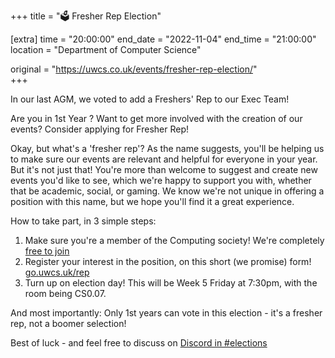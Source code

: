 +++
title = "🗳️ Fresher Rep Election"

[extra]
time = "20:00:00"
end_date = "2022-11-04"
end_time = "21:00:00"
location = "Department of Computer Science"

original = "https://uwcs.co.uk/events/fresher-rep-election/"    
+++

In our last AGM, we voted to add a Freshers' Rep to our Exec Team!

Are you in 1st Year ? Want to get more involved with the creation of our events? Consider applying for Fresher Rep! 

Okay, but what's a 'fresher rep'? As the name suggests, you'll be helping us to make sure our events are relevant and helpful for everyone in your year. But it's not just that! You're more than welcome to suggest and create new events you'd like to see, which we're happy to support you with, whether that be academic, social, or gaming. We know we're not unique in offering a position with this name, but we hope you'll find it a great experience.

How to take part, in 3 simple steps:

1. Make sure you're a member of the Computing society! We're completely [free to join](https://www.warwicksu.com/societies-sports/societies/computing/#org-join)
2. Register your interest in the position, on this short (we promise) form! [go.uwcs.uk/rep](https://go.uwcs.uk/rep)
3. Turn up on election day! This will be Week 5 Friday at 7:30pm, with the room being CS0.07.

And most importantly: Only 1st years can vote in this election - it's a fresher rep, not a boomer selection!

Best of luck - and feel free to discuss on [Discord in #elections](https://discord.gg/uwcs)
